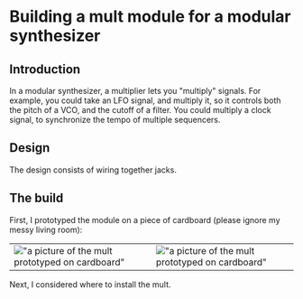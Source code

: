 # Building a mult module for a modular synthesizer

## Introduction

In a modular synthesizer, a multiplier lets you "multiply" signals. For example, you could take an LFO signal, and multiply it, so it controls both the pitch of a VCO, and the cutoff of a filter. You could multiply a clock signal, to synchronize the tempo of multiple sequencers.

## Design

The design consists of wiring together jacks.

## The build

First, I prototyped the module on a piece of cardboard (please ignore my messy living room):

| | |
|-----------------|----------------------------------------------|
| !["a picture of the mult prototyped on cardboard"](../images/deleteme2.jpeg) | !["a picture of the mult prototyped on cardboard"](../images/deleteme.jpeg)|

Next, I considered where to install the mult.